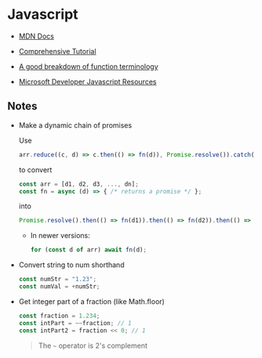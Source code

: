 # Javascript

- [MDN Docs](https://developer.mozilla.org/en-US/docs/Web/javascript)

- [Comprehensive Tutorial](https://javascript.info/)

- [A good breakdown of function terminology](https://dev.to/aaron_powell/named-function-vs-variable-function-11m0)

- [Microsoft Developer Javascript Resources](https://developer.microsoft.com/en-us/javascript/)

## Notes

- Make a dynamic chain of promises

  Use

  ```js
  arr.reduce((c, d) => c.then(() => fn(d)), Promise.resolve()).catch(error);
  ```

  to convert

  ```js
  const arr = [d1, d2, d3, ..., dn];
  const fn = async (d) => { /* returns a promise */ };
  ```

  into

  ```js
  Promise.resolve().then(() => fn(d1)).then(() => fn(d2)).then(() => fn(d3))...then(() => fn(dn)).catch(error)
  ```

  - In newer versions:

    ```js
    for (const d of arr) await fn(d);
    ```

- Convert string to num shorthand

  ```javascript
  const numStr = "1.23";
  const numVal = +numStr;
  ```

- Get integer part of a fraction (like Math.floor)

  ```js
  const fraction = 1.234;
  const intPart = ~~fraction; // 1
  const intPart2 = fraction << 0; // 1
  ```

  > The `~` operator is 2's complement

